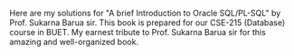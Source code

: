 Here are my solutions for "A brief Introduction to Oracle SQL/PL-SQL" by Prof. Sukarna Barua sir. 
This book is prepared for our CSE-215 (Database) course in BUET.
My earnest tribute to Prof. Sukarna Barua sir for this amazing and well-organized book.